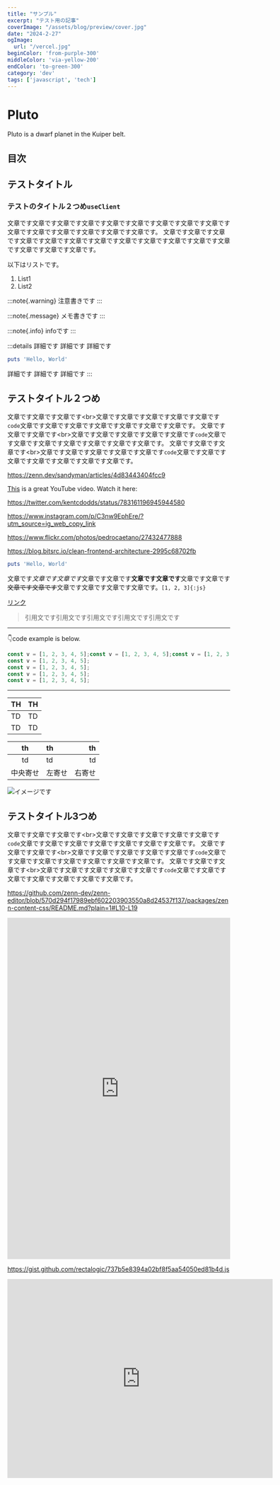 ```yaml
---
title: "サンプル"
excerpt: "テスト用の記事"
coverImage: "/assets/blog/preview/cover.jpg"
date: "2024-2-27"
ogImage:
  url: "/vercel.jpg"
beginColor: 'from-purple-300'
middleColor: 'via-yellow-200'
endColor: 'to-green-300'
category: 'dev'
tags: ['javascript', 'tech']
---
```

# Pluto

Pluto is a dwarf planet in the Kuiper belt.
 
## 目次
## テストタイトル

### テストのタイトル２つめ`useClient`

文章です文章です文章です文章です文章です文章です文章です文章です文章です文章です文章です文章です文章です文章です文章です。
文章です文章です文章です文章です文章です文章です文章です文章です文章です文章です文章です文章です文章です文章です文章です。

以下はリストです。
1. List1
2. List2

:::note{.warning}
注意書きです
:::

:::note{.message}
メモ書きです
:::

:::note{.info}
infoです
:::

:::details
詳細です
詳細です
詳細です

```rb
puts 'Hello, World'
```

詳細です
詳細です
詳細です
:::

## テストタイトル２つめ

文章です文章です文章です\<br>文章です文章です文章です文章です文章です`code`文章です文章です文章です文章です文章です文章です文章です。
文章です文章です文章です\<br>文章です文章です文章です文章です文章です`code`文章です文章です文章です文章です文章です文章です文章です。
文章です文章です文章です\<br>文章です文章です文章です文章です文章です`code`文章です文章です文章です文章です文章です文章です文章です。

https://zenn.dev/sandyman/articles/4d83443404fcc9

[This](https://www.youtube.com/watch?v=dQw4w9WgXcQ) is a great YouTube video.
Watch it here:

<!-- https://youtu.be/RUMzGSvxCs4?si=Gs1e41TGDxKX6z1b

https://codesandbox.io/s/css-variables-vs-themeprovider-df90h -->

https://twitter.com/kentcdodds/status/783161196945944580

https://www.instagram.com/p/C3nw9EphEre/?utm_source=ig_web_copy_link

https://www.flickr.com/photos/pedrocaetano/27432477888

https://blog.bitsrc.io/clean-frontend-architecture-2995c68702fb

<!-- https://speakerdeck.com/aiji42/vrtturunodakuhosu-lost-pixelwoshao-jie-sitai?slide=7 -->

```rb
puts 'Hello, World'
```

文章です*文章です文章です*文章です文章です**文章です文章です**文章です文章です~~文章です文章です~~文章です文章です文章です文章です。`[1, 2, 3]{:js}`

[リンク](http://localhost:3000/dev/articles/article0)

> 引用文です引用文です引用文です引用文です引用文です
---
👇code example is below.
```js showLineNumbers {4} title="test-code.js" caption="テスト用のファイル" /v/#v /2/#v
const v = [1, 2, 3, 4, 5];const v = [1, 2, 3, 4, 5];const v = [1, 2, 3, 4, 5];const v = [1, 2, 3, 4, 5];const v = [1, 2, 3, 4, 5];
const v = [1, 2, 3, 4, 5];
const v = [1, 2, 3, 4, 5];
const v = [1, 2, 3, 4, 5];
const v = [1, 2, 3, 4, 5];
```

***
| TH | TH |
| ---- | ---- |
| TD | TD |
| TD | TD |

|th|th|th|
|:---:|:---|---:|
|td|td|td|
|中央寄せ|左寄せ|右寄せ|

![イメージです](/image.png)

## テストタイトル3つめ

文章です文章です文章です\<br>文章です文章です文章です文章です文章です`code`文章です文章です文章です文章です文章です文章です文章です。
文章です文章です文章です\<br>文章です文章です文章です文章です文章です`code`文章です文章です文章です文章です文章です文章です文章です。
文章です文章です文章です\<br>文章です文章です文章です文章です文章です`code`文章です文章です文章です文章です文章です文章です文章です。

https://github.com/zenn-dev/zenn-editor/blob/570d294f17989ebf602203903550a8d24537f137/packages/zenn-content-css/README.md?plain=1#L10-L19

<iframe frameborder="0" scrolling="no" style="width:100%; height:772px;" allow="clipboard-write" src="https://emgithub.com/iframe.html?target=https%3A%2F%2Fgithub.com%2Fsaku-1101%2Fhooks-demo-app%2Fblob%2Fd89be4f4031a7870f349f65ee114506389ba045a%2Fsrc%2Fui%2Ftimer.tsx%23L4-L35&style=a11y-light&type=code&showBorder=on&showLineNumbers=on&showFileMeta=on&showFullPath=on&showCopy=on"></iframe>

https://gist.github.com/rectalogic/737b5e8394a02bf8f5aa54050ed81b4d.js

<iframe src="https://www.google.com/maps/embed?pb=!1m14!1m12!1m3!1d12187.084520222796!2d-74.0182606!3d40.21415375!2m3!1f0!2f0!3f0!3m2!1i1024!2i768!4f13.1!5e0!3m2!1sen!2sus!4v1708876363481!5m2!1sen!2sus" width="600" height="450" style="border:0;" allowfullscreen="" loading="lazy" referrerpolicy="no-referrer-when-downgrade"></iframe>

